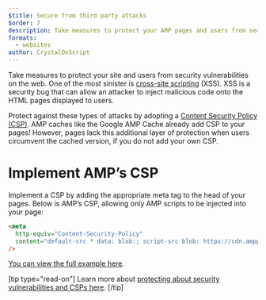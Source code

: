 ```yaml
---
$title: Secure from third party attacks
$order: 7
description: Take measures to protect your AMP pages and users from security vulnerabilities on the web
formats:
  - websites
author: CrystalOnScript
---
```


Take measures to protect your site and users from security vulnerabilities on the web. One of the most sinister is [cross-site scripting](https://www.google.com/about/appsecurity/learning/xss/) (XSS). XSS is a security bug that can allow an attacker to inject malicious code onto the HTML pages displayed to users.

Protect against these types of attacks by adopting a [Content Security Policy (CSP)](https://csp.withgoogle.com/docs/index.html). AMP caches like the Google AMP Cache already add CSP to your pages! However, pages lack this additional layer of protection when users circumvent the cached version, if you do not add your own CSP.

# Implement AMP’s CSP

Implement a CSP by adding the appropriate meta tag to the head of your pages. Below is AMP’s CSP, allowing only AMP scripts to be injected into your page:

```html
<meta
  http-equiv="Content-Security-Policy"
  content="default-src * data: blob:; script-src blob: https://cdn.ampproject.org/v0.js https://cdn.ampproject.org/v0/ https://cdn.ampproject.org/viewer/ https://cdn.ampproject.org/rtv/; object-src 'none'; style-src 'unsafe-inline' https://cdn.ampproject.org/rtv/ https://cdn.materialdesignicons.com https://cloud.typography.com https://fast.fonts.net https://fonts.googleapis.com https://maxcdn.bootstrapcdn.com https://p.typekit.net https://use.fontawesome.com https://use.typekit.net; report-uri https://csp-collector.appspot.com/csp/amp"
/>
```

[You can view the full example here](https://github.com/ampproject/amphtml/blob/main/examples/csp.amp.html).

[tip type="read-on"]
Learn more about [protecting about security vulnerabilities and CSPs here](https://developer.mozilla.org/en-US/docs/Web/HTTP/CSP).
[/tip]
